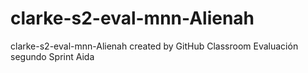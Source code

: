 # clarke-s2-eval-mnn-Alienah
clarke-s2-eval-mnn-Alienah created by GitHub Classroom
Evaluación segundo Sprint Aida

